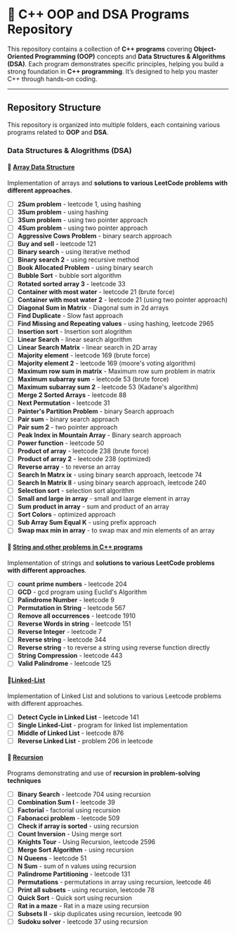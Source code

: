 # 🚀 C++ OOP and DSA Programs Repository  

This repository contains a collection of **C++ programs** covering **Object-Oriented Programming (OOP)** concepts and **Data Structures & Algorithms (DSA)**. Each program demonstrates specific principles, helping you build a strong foundation in **C++ programming**. It’s designed to help you master C++ through hands-on coding.

---

## Repository Structure

This repository is organized into multiple folders, each containing various programs related to **OOP** and **DSA**.

### Data Structures & Alogrithms (DSA)

#### 🔹 [Array Data Structure](./Array%20data%20structure/)  
Implementation of arrays and **solutions to various LeetCode problems with different approaches**.  

- [ ] **2Sum problem** - leetcode 1, using hashing
- [ ] **3Sum problem** - using hashing
- [ ] **3Sum problem** - using two pointer approach
- [ ] **4Sum problem** - using two pointer approach
- [ ] **Aggressive Cows Problem** - binary search approach
- [ ] **Buy and sell** - leetcode 121
- [ ] **Binary search** - using iterative method
- [ ] **Binary search 2** - using recursive method
- [ ] **Book Allocated Problem** - using binary search
- [ ] **Bubble Sort** - bubble sort algorithm 
- [ ] **Rotated sorted array 3** - leetcode 33
- [ ] **Container with most water** - leetcode 21 (brute force)
- [ ] **Container with most water 2** - leetcode 21 (using two pointer approach)
- [ ] **Diagonal Sum in Matrix** - Diagonal sum in 2d arrays
- [ ] **Find Duplicate** - Slow fast approach
- [ ] **Find Missing and Repeating values** - using hashing, leetcode 2965
- [ ] **Insertion sort** - Insertion sort alogrithm
- [ ] **Linear Search** - linear search algorithm
- [ ] **Linear Search Matrix** - linear search in 2D array
- [ ] **Majority element** - leetcode 169 (brute force)
- [ ] **Majority element 2** - leetcode 169 (moore's voting algorithm)
- [ ] **Maximum row sum in matrix** - Maximum row sum problem in matrix
- [ ] **Maximum subarray sum** - leetcode 53 (brute force)
- [ ] **Maximum subarray sum 2** - leetcode 53 (Kadane's algorithm)
- [ ] **Merge 2 Sorted Arrays** - leetcode 88 
- [ ] **Next Permutation** - leetcode 31
- [ ] **Painter's Partition Problem** - binary Search approach
- [ ] **Pair sum** - binary search approach
- [ ] **Pair sum 2** - two pointer approach
- [ ] **Peak Index in Mountain Array** - Binary search approach
- [ ] **Power function** - leetcode 50
- [ ] **Product of array** - leetcode 238 (brute force)
- [ ] **Product of array 2** - leetcode 238 (optimized)
- [ ] **Reverse array** - to reverse an array
- [ ] **Search In Matrx ix** - using binary search approach, leetcode 74
- [ ] **Search In Matrix II** - using binary search approach, leetcode 240
- [ ] **Selection sort** - selection sort algorithm
- [ ] **Small and large in array** - small and laarge element in array
- [ ] **Sum product in array** - sum and product of an array
- [ ] **Sort Colors** - optimized approach
- [ ] **Sub Array Sum Equal K** - using prefix approach
- [ ] **Swap max min in array** - to swap max and min elements of an array

#### 🔹 [String and other problems in C++ programs](./Strings/)
Implementation of strings and **solutions to various LeetCode problems with different approaches**.  

- [ ] **count prime numbers** - leetcode 204
- [ ] **GCD** - gcd program using Euclid's Algorithm
- [ ] **Palindrome Number** - leetcode 9
- [ ] **Permutation in String** - leetcode 567
- [ ] **Remove all occurrences** - leetcode 1910
- [ ] **Reverse Words in string** - leetcode 151
- [ ] **Reverse Integer** - leetcode 7
- [ ] **Reverse string** - leetcode 344
- [ ] **Reverse string** - to reverse a string using reverse function directly
- [ ] **String Compression** - leetcode 443
- [ ] **Valid Palindrome** - leetcode 125

#### 🔹[Linked-List](./LinkedList/)
Implementation of Linked List and solutions to various Leetcode problems with different approaches.

- [ ] **Detect Cycle in Linked List** - leetcode 141
- [ ] **Single Linked-List** - program for linked list implementation 
- [ ] **Middle of Linked List** - leetcode 876
- [ ] **Reverse Linked List** - problem 206 in leetcode

#### 🔹 [Recursion](./Recursion/)  
Programs demonstrating and use of **recursion in problem-solving techniques**

- [ ] **Binary Search** - leetcode 704 using recursion
- [ ] **Combination Sum I** - leetcode 39
- [ ] **Factorial** - factorial using recursion
- [ ] **Fabonacci problem** - leetcode 509
- [ ] **Check if array is sorted** - using recursion 
- [ ] **Count Inversion** - Using merge sort
- [ ] **Knights Tour** - Using Recursion, leetcode 2596
- [ ] **Merge Sort Algorithm** - using recursion
- [ ] **N Queens** - leetcode 51
- [ ] **N Sum** - sum of n values using recursion
- [ ] **Palindrome Partitioning** - leetcode 131
- [ ] **Permutations** - permutations in array using recursion, leetcode 46
- [ ] **Print all subsets** - using recursion, leetcode 78
- [ ] **Quick Sort** - Quick sort using recursion
- [ ] **Rat in a maze** - Rat in a maze using recursion
- [ ] **Subsets II** - skip duplicates using recursion, leetcode 90
- [ ] **Sudoku solver** - leetcode 37 using recursion